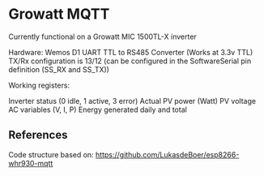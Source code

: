 # Growatt MQTT
Currently functional on a Growatt MIC 1500TL-X inverter 

Hardware:
Wemos D1 
UART TTL to RS485 Converter (Works at 3.3v TTL)
TX/Rx configuration is 13/12 (can be configured in the SoftwareSerial pin definition (SS_RX and SS_TX))


Working registers:

Inverter status (0 idle, 1 active, 3 error)
Actual PV power (Watt) 
PV voltage 
AC variables (V, I, P) 
Energy generated daily and total

## References
Code structure based on: https://github.com/LukasdeBoer/esp8266-whr930-mqtt
